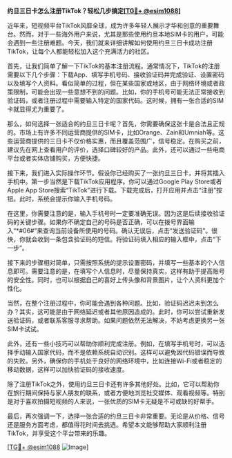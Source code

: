 **约旦三日卡怎么注册TikTok？轻松几步搞定[[TG💪+ @esim1088](https://t.me/s/esim1088)]**

近年来，短视频平台TikTok风靡全球，成为许多年轻人展示才华和创意的重要舞台。然而，对于一些海外用户来说，尤其是那些使用约旦本地SIM卡的用户，可能会遇到一些注册难题。今天，我们就来详细讲解如何使用约旦三日卡成功注册TikTok，让每个人都能轻松加入这个充满活力的社区。

首先，让我们简单了解一下TikTok的基本注册流程。通常情况下，TikTok的注册需要以下几个步骤：下载App、填写手机号码、接收验证码并完成验证、设置密码以及填写个人资料。看似简单的过程，但在某些国家或地区，由于网络环境或者政策限制，可能会出现一些意想不到的问题。比如，你的手机号可能无法正常接收到验证码，或者注册过程中需要输入特定的国家代码。这时候，拥有一张合适的SIM卡就显得尤为重要了。

那么，如何选择一张适合的约旦三日卡呢？首先，你需要确保这张卡是合法且正规的。市场上有许多不同运营商提供的SIM卡，比如Orange、Zain和Umniah等。这些运营商提供的三日卡不仅价格实惠，而且覆盖范围广，信号稳定。在购买之前，建议先在网上查看用户的评价，选择口碑较好的产品。此外，还可以通过一些电商平台或者实体店铺购买，方便快捷。

接下来，我们进入实际操作环节。假设你已经购买了一张约旦三日卡，并将其插入手机中。第一步当然是下载TikTok应用程序。你可以通过Google Play Store或者Apple App Store搜索“TikTok”进行下载。下载完成后，打开应用并点击“注册”按钮。此时，系统会提示你输入手机号码。

在这里，你需要注意的是，输入手机号时一定要准确无误。因为这是后续接收验证码的关键步骤。如果你不确定自己的号码是否正确，可以在拨号界面输入“*#06#”来查询当前设备所使用的号码。确认无误后，点击“发送验证码”。很快，你就会收到一条包含验证码的短信。将验证码填入相应的输入框中，点击“下一步”。

接下来的步骤相对简单，只需按照系统的提示设置密码，并填写一些基本的个人信息即可。需要注意的是，在填写个人信息时，尽量保持真实，这样有助于提高账号的安全性。同时，也可以根据自己的喜好上传头像和背景图片，让个人资料更加个性化。

当然，在整个注册过程中，你可能会遇到各种问题。比如，验证码迟迟未到怎么办？其实，这可能是由于网络延迟或者其他原因造成的。此时，你可以尝试重新发送验证码，或者联系客服寻求帮助。如果问题依然无法解决，不妨考虑更换另一张SIM卡试试。

此外，还有一些小技巧可以帮助你顺利完成注册。例如，在填写手机号时，可以选择手动输入国家代码，而不是依赖系统自动识别。这样可以避免因代码错误而导致的失败。另外，确保你的手机处于良好的网络环境中，比如连接Wi-Fi或者稳定的移动数据，这样可以加快验证码的接收速度。

除了注册TikTok之外，使用约旦三日卡还有许多其他好处。比如，它可以帮助你在旅行期间保持与家人朋友的联系，或者方便地浏览社交媒体、观看视频等。特别是对于喜欢拍摄短视频的人来说，一张优质的SIM卡无疑是不可或缺的好帮手。

最后，再次强调一下，选择一张合适的约旦三日卡非常重要。无论是从价格、信号还是服务方面考虑，都值得花时间去挑选。希望本文能够帮助大家顺利注册TikTok，并享受这个平台带来的乐趣。

[[TG💪+ @esim1088](https://t.me/s/esim1088) ![Image](https://i.postimg.cc/4NQfJmqS/Snipaste-2025-05-13-00-14-12.png)]